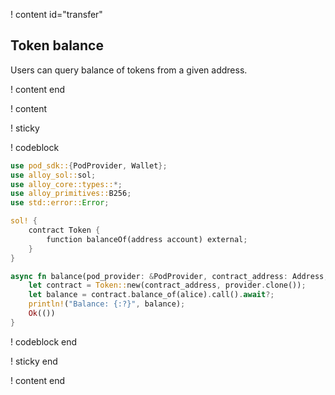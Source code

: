 ! content id="transfer"

## Token balance

Users can query balance of tokens from a given address.

! content end

! content

! sticky

! codeblock

```rust
use pod_sdk::{PodProvider, Wallet};
use alloy_sol::sol;
use alloy_core::types::*;
use alloy_primitives::B256;
use std::error::Error;

sol! {
    contract Token {
        function balanceOf(address account) external;
    }
}

async fn balance(pod_provider: &PodProvider, contract_address: Address, address: Address) -> Result<(), Box<dyn Error>> {
    let contract = Token::new(contract_address, provider.clone());
    let balance = contract.balance_of(alice).call().await?;
    println!("Balance: {:?}", balance);
    Ok(())
}
```

! codeblock end

! sticky end

! content end
